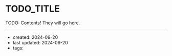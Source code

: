 # TODO_TITLE

TODO: Contents! They will go here.

--- 
- created: 2024-09-20
- last updated: 2024-09-20
- tags: 
